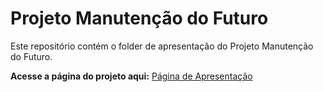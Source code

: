 # Projeto Manutenção do Futuro

Este repositório contém o folder de apresentação do Projeto Manutenção do Futuro.

**Acesse a página do projeto aqui:** [Página de Apresentação](https://jcgrosa.github.io/MOF/MOF.html)
